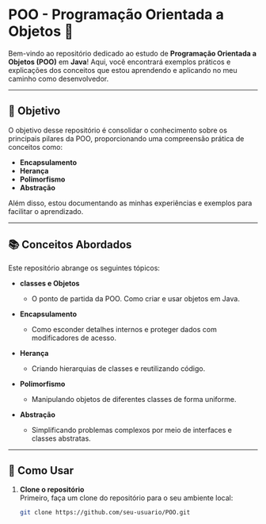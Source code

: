 # POO - Programação Orientada a Objetos 🧠

Bem-vindo ao repositório dedicado ao estudo de **Programação Orientada a Objetos (POO)** em **Java**! Aqui, você encontrará exemplos práticos e explicações dos conceitos que estou aprendendo e aplicando no meu caminho como desenvolvedor.

---

## 🎯 Objetivo

O objetivo desse repositório é consolidar o conhecimento sobre os principais pilares da POO, proporcionando uma compreensão prática de conceitos como:

- **Encapsulamento**
- **Herança**
- **Polimorfismo**
- **Abstração**

Além disso, estou documentando as minhas experiências e exemplos para facilitar o aprendizado.

---

## 📚 Conceitos Abordados

Este repositório abrange os seguintes tópicos:

- **classes e Objetos**  
  - O ponto de partida da POO. Como criar e usar objetos em Java.
  
- **Encapsulamento**  
  - Como esconder detalhes internos e proteger dados com modificadores de acesso.
  
- **Herança**  
  - Criando hierarquias de classes e reutilizando código.
  
- **Polimorfismo**  
  - Manipulando objetos de diferentes classes de forma uniforme.
  
- **Abstração**  
  - Simplificando problemas complexos por meio de interfaces e classes abstratas.

---

## 🚀 Como Usar

1. **Clone o repositório**  
   Primeiro, faça um clone do repositório para o seu ambiente local:
   ```bash
   git clone https://github.com/seu-usuario/POO.git
